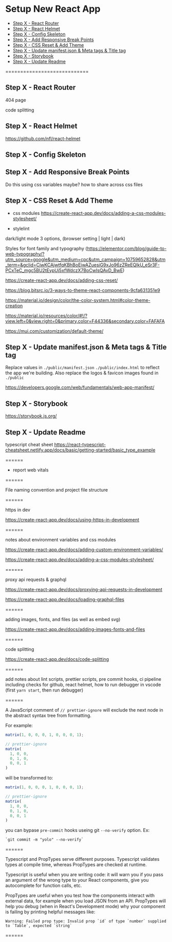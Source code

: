 # Setup New React App <!-- omit in toc -->

- [Step X - React Router](#step-x---react-router)
- [Step X - React Helmet](#step-x---react-helmet)
- [Step X - Config Skeleton](#step-x---config-skeleton)
- [Step X - Add Responsive Break Points](#step-x---add-responsive-break-points)
- [Step X - CSS Reset & Add Theme](#step-x---css-reset--add-theme)
- [Step X - Update manifest.json & Meta tags & Title tag](#step-x---update-manifestjson--meta-tags--title-tag)
- [Step X - Storybook](#step-x---storybook)
- [Step X - Update Readme](#step-x---update-readme)

============================

## Step X - React Router

404 page

code splitting

## Step X - React Helmet

https://github.com/nfl/react-helmet

## Step X - Config Skeleton

## Step X - Add Responsive Break Points

Do this using css variables maybe? how to share across css files

## Step X - CSS Reset & Add Theme

- css modules https://create-react-app.dev/docs/adding-a-css-modules-stylesheet/

- stylelint

dark/light mode 3 options, (browser setting | light | dark)

Styles for font family and typography (https://elementor.com/blog/guide-to-web-typography/?utm_source=google&utm_medium=cpc&utm_campaign=10759652828&utm_term=&gclid=CjwKCAjwtfqKBhBoEiwAZuesiG9xJo96zZReEQlkU_eSr3F-PCxTeC_mgc5BU2tEypUj5xfWdczX7BoCwIsQAvD_BwE)

https://create-react-app.dev/docs/adding-css-reset/

https://blog.bitsrc.io/3-ways-to-theme-react-components-9cfa631351e9

https://material.io/design/color/the-color-system.html#color-theme-creation

https://material.io/resources/color/#!/?view.left=0&view.right=0&primary.color=F44336&secondary.color=FAFAFA

https://mui.com/customization/default-theme/

## Step X - Update manifest.json & Meta tags & Title tag

Replace values in `./public/manifest.json` `./public/index.html` to reflect the app we're building. Also replace the logos & favicon images found in `./public`

https://developers.google.com/web/fundamentals/web-app-manifest/

## Step X - Storybook

https://storybook.js.org/

## Step X - Update Readme

typescript cheat sheet https://react-typescript-cheatsheet.netlify.app/docs/basic/getting-started/basic_type_example

======

- report web vitals

======

File naming convention and project file structure

======

https in dev

https://create-react-app.dev/docs/using-https-in-development

======

notes about environment variables and css modules

https://create-react-app.dev/docs/adding-custom-environment-variables/

https://create-react-app.dev/docs/adding-a-css-modules-stylesheet/

======

proxy api requests & graphql

https://create-react-app.dev/docs/proxying-api-requests-in-development

https://create-react-app.dev/docs/loading-graphql-files

======

adding images, fonts, and files (as well as embed svg)

https://create-react-app.dev/docs/adding-images-fonts-and-files

======

code splitting

https://create-react-app.dev/docs/code-splitting

======

add notes about lint scripts, prettier scripts, pre commit hooks, ci pipeline including checks for github, react helmet, how to run debugger in vscode (first `yarn start`, then run debugger)

======

A JavaScript comment of `// prettier-ignore` will exclude the next node in the abstract syntax tree from formatting.

For example:

```js
matrix(1, 0, 0, 0, 1, 0, 0, 0, 1);

// prettier-ignore
matrix(
  1, 0, 0,
  0, 1, 0,
  0, 0, 1
)
```

will be transformed to:

```js
matrix(1, 0, 0, 0, 1, 0, 0, 0, 1);

// prettier-ignore
matrix(
  1, 0, 0,
  0, 1, 0,
  0, 0, 1
)
```

you can bypase `pre-commit` hooks useing git `--no-verify` option. Ex:

```shell
`git commit -m "yolo" --no-verify`
```

======

Typescript and PropTypes serve different purposes. Typescript validates types at compile time, whereas PropTypes are checked at runtime.

Typescript is useful when you are writing code: it will warn you if you pass an argument of the wrong type to your React components, give you autocomplete for function calls, etc.

PropTypes are useful when you test how the components interact with external data, for example when you load JSON from an API. PropTypes will help you debug (when in React's Development mode) why your component is failing by printing helpful messages like:

```
Warning: Failed prop type: Invalid prop `id` of type `number` supplied to `Table`, expected `string`
```

======
